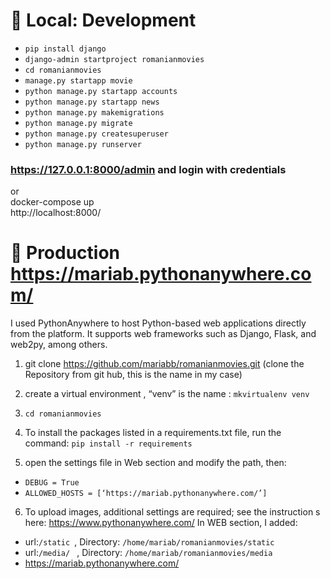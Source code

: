 # 💽 Local: Development
   
 * `pip install django` 
 * `django-admin startproject romanianmovies`
 * `cd romanianmovies`
 * `manage.py startapp movie`
 * `python manage.py startapp accounts`
 * `python manage.py startapp news`
 * `python manage.py makemigrations`
 * `python manage.py migrate`
 * `python manage.py createsuperuser`
 * `python manage.py runserver`
  
### https://127.0.0.1:8000/admin and login with credentials
 or<br>
docker-compose up<br>
http://localhost:8000/

# 🐍 Production https://mariab.pythonanywhere.com/
I used PythonAnywhere to host Python-based web applications directly from the platform. It supports web frameworks such as Django, Flask, and web2py, among others.

1. git clone https://github.com/mariabb/romanianmovies.git  (clone the Repository from git hub, this is the name in my case)
2. create a virtual environment , “venv” is the name :
`mkvirtualenv venv`
3. `cd romanianmovies `
4. To install the packages listed in a requirements.txt file, run the command: 
`pip install -r requirements`

5. open the settings file in Web section and modify the path, then:
* `DEBUG = True`
* `ALLOWED_HOSTS = [‘https://mariab.pythonanywhere.com/’] `
6. To  upload images, additional settings are required; see the instruction s here: https://www.pythonanywhere.com/
In WEB section, I added:
* url:`/static `, Directory: `/home/mariab/romanianmovies/static `
* url:`/media/ ` , Directory: `/home/mariab/romanianmovies/media `
* https://mariab.pythonanywhere.com/
  
